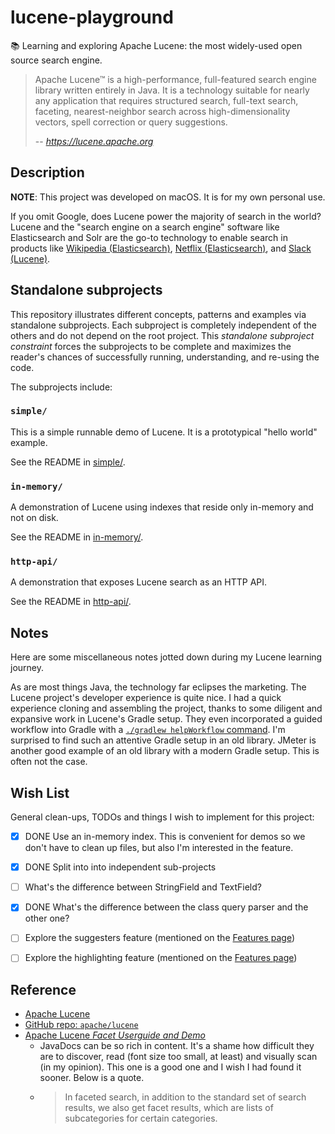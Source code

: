 # lucene-playground

📚 Learning and exploring Apache Lucene: the most widely-used open source search engine.

> Apache Lucene™ is a high-performance, full-featured search engine library written entirely in Java. It is a technology
> suitable for nearly any application that requires structured search, full-text search, faceting, nearest-neighbor
> search across high-dimensionality vectors, spell correction or query suggestions.
>
> -- <cite>https://lucene.apache.org</cite>


## Description

**NOTE**: This project was developed on macOS. It is for my own personal use.

If you omit Google, does Lucene power the majority of search in the world? Lucene and the "search engine on a search engine"
software like Elasticsearch and Solr are the go-to technology to enable search in products like [Wikipedia (Elasticsearch)](https://en.wikipedia.org/wiki/Elastic_NV), [Netflix (Elasticsearch)](https://netflixtechblog.com/how-netflix-content-engineering-makes-a-federated-graph-searchable-5c0c1c7d7eaf), and [Slack (Lucene)](https://slack.engineering/search-at-slack/).


## Standalone subprojects

This repository illustrates different concepts, patterns and examples via standalone subprojects. Each subproject is
completely independent of the others and do not depend on the root project. This _standalone subproject constraint_
forces the subprojects to be complete and maximizes the reader's chances of successfully running, understanding, and
re-using the code.

The subprojects include:

### `simple/`

This is a simple runnable demo of Lucene. It is a prototypical "hello world" example.

See the README in [simple/](simple/).

### `in-memory/`

A demonstration of Lucene using indexes that reside only in-memory and not on disk.

See the README in [in-memory/](in-memory/).

### `http-api/`

A demonstration that exposes Lucene search as an HTTP API.

See the README in [http-api/](http-api/).


## Notes

Here are some miscellaneous notes jotted down during my Lucene learning journey.

As are most things Java, the technology far eclipses the marketing. The Lucene project's developer experience is quite
nice. I had a quick experience cloning and assembling the project, thanks to some diligent and expansive work in Lucene's
Gradle setup. They even incorporated a guided workflow into Gradle with a [`./gradlew helpWorkflow` command](https://github.com/apache/lucene/blob/9b185b99c429290c80bac5be0bcc2398f58b58db/CONTRIBUTING.md).
I'm surprised to find such an attentive Gradle setup in an old library. JMeter is another good example of an old library
with a modern Gradle setup. This is often not the case.


## Wish List

General clean-ups, TODOs and things I wish to implement for this project:

* [x] DONE Use an in-memory index. This is convenient for demos so we don't have to clean up files, but also I'm
      interested in the feature.
* [x] DONE Split into into independent sub-projects
* [ ] What's the difference between StringField and TextField?
* [x] DONE What's the difference between the class query parser and the other one?
* [ ] Explore the suggesters feature (mentioned on the [Features page](https://lucene.apache.org/core/features.html))
* [ ] Explore the highlighting feature (mentioned on the [Features page](https://lucene.apache.org/core/features.html))


## Reference

* [Apache Lucene](https://lucene.apache.org)
* [GitHub repo: `apache/lucene`](https://github.com/apache/lucene)
* [Apache Lucene *Facet Userguide and Demo*](https://lucene.apache.org/core/9_7_0/demo/org/apache/lucene/demo/facet/package-summary.html)
  * JavaDocs can be so rich in content. It's a shame how difficult they are to discover, read (font size too small, at least)
    and visually scan (in my opinion). This one is a good one and I wish I had found it sooner. Below is a quote.
  * > In faceted search, in addition to the standard set of search results, we also get facet results, which are lists
    > of subcategories for certain categories.
